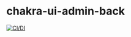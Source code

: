 # chakra-ui-admin-back

[![CI/DI](https://github.com/api-app-admin/back/actions/workflows/main.yml/badge.svg?branch=main)](https://github.com/api-app-admin/back/actions/workflows/main.yml)